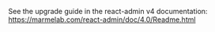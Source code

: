 See the upgrade guide in the react-admin v4 documentation: https://marmelab.com/react-admin/doc/4.0/Readme.html